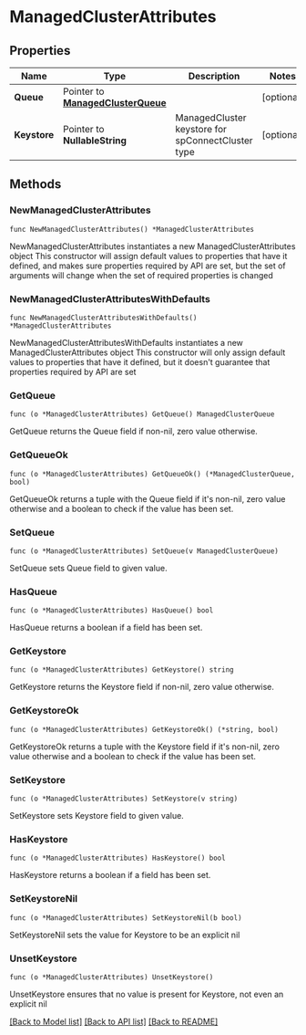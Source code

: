 # ManagedClusterAttributes

## Properties

Name | Type | Description | Notes
------------ | ------------- | ------------- | -------------
**Queue** | Pointer to [**ManagedClusterQueue**](ManagedClusterQueue.md) |  | [optional] 
**Keystore** | Pointer to **NullableString** | ManagedCluster keystore for spConnectCluster type | [optional] 

## Methods

### NewManagedClusterAttributes

`func NewManagedClusterAttributes() *ManagedClusterAttributes`

NewManagedClusterAttributes instantiates a new ManagedClusterAttributes object
This constructor will assign default values to properties that have it defined,
and makes sure properties required by API are set, but the set of arguments
will change when the set of required properties is changed

### NewManagedClusterAttributesWithDefaults

`func NewManagedClusterAttributesWithDefaults() *ManagedClusterAttributes`

NewManagedClusterAttributesWithDefaults instantiates a new ManagedClusterAttributes object
This constructor will only assign default values to properties that have it defined,
but it doesn't guarantee that properties required by API are set

### GetQueue

`func (o *ManagedClusterAttributes) GetQueue() ManagedClusterQueue`

GetQueue returns the Queue field if non-nil, zero value otherwise.

### GetQueueOk

`func (o *ManagedClusterAttributes) GetQueueOk() (*ManagedClusterQueue, bool)`

GetQueueOk returns a tuple with the Queue field if it's non-nil, zero value otherwise
and a boolean to check if the value has been set.

### SetQueue

`func (o *ManagedClusterAttributes) SetQueue(v ManagedClusterQueue)`

SetQueue sets Queue field to given value.

### HasQueue

`func (o *ManagedClusterAttributes) HasQueue() bool`

HasQueue returns a boolean if a field has been set.

### GetKeystore

`func (o *ManagedClusterAttributes) GetKeystore() string`

GetKeystore returns the Keystore field if non-nil, zero value otherwise.

### GetKeystoreOk

`func (o *ManagedClusterAttributes) GetKeystoreOk() (*string, bool)`

GetKeystoreOk returns a tuple with the Keystore field if it's non-nil, zero value otherwise
and a boolean to check if the value has been set.

### SetKeystore

`func (o *ManagedClusterAttributes) SetKeystore(v string)`

SetKeystore sets Keystore field to given value.

### HasKeystore

`func (o *ManagedClusterAttributes) HasKeystore() bool`

HasKeystore returns a boolean if a field has been set.

### SetKeystoreNil

`func (o *ManagedClusterAttributes) SetKeystoreNil(b bool)`

 SetKeystoreNil sets the value for Keystore to be an explicit nil

### UnsetKeystore
`func (o *ManagedClusterAttributes) UnsetKeystore()`

UnsetKeystore ensures that no value is present for Keystore, not even an explicit nil

[[Back to Model list]](../README.md#documentation-for-models) [[Back to API list]](../README.md#documentation-for-api-endpoints) [[Back to README]](../README.md)


